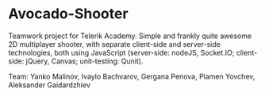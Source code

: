 Avocado-Shooter
===============

Teamwork project for Telerik Academy. Simple and frankly quite awesome 2D multiplayer shooter, with separate client-side and server-side technologies, both using JavaScript (server-side: nodeJS, Socket.IO; client-side: jQuery, Canvas; unit-testing: Qunit).

Team:
Yanko Malinov, 
Ivaylo Bachvarov, 
Gergana  Penova, 
Plamen Yovchev, 
Aleksander Gaidardzhiev
